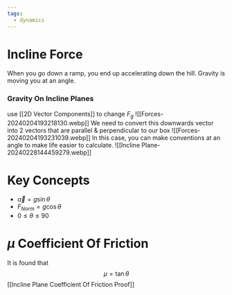 ```yaml
---
tags:
  - dynamics
---
```

# Incline Force
When you go down a ramp, you end up accelerating down the hill. Gravity is moving you at an angle. 
### Gravity On Incline Planes
use [[2D Vector Components]] to change $F_g$
![[Forces-20240204193218130.webp]]
We need to convert this downwards vector into 2 vectors that are parallel & perpendicular to our box
![[Forces-20240204193231039.webp]]
In this case, you can make conventions at an angle to make life easier to calculate.
![[Incline Plane-20240228144459279.webp]]
# Key Concepts
- $\overrightarrow a = g\sin \theta$
- $F_{Norm} = g\cos \theta$
- $0\leq\theta\leq90$
# $\mu$ Coefficient Of Friction
It is found that 
$$\mu = \tan \theta$$
[[Incline Plane Coefficient Of Friction Proof]]
